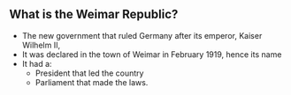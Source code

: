 ## What is the Weimar Republic?


- The new government that ruled Germany after its emperor, Kaiser Wilhelm II,
- It was declared in the town of Weimar in February 1919, hence its name
- It had a:
    - President that led the country
    - Parliament that made the laws.

